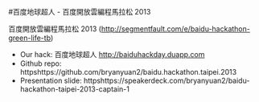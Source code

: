 #百度地球超人 - 百度開放雲編程馬拉松 2013

百度開放雲編程馬拉松 2013 (http://segmentfault.com/e/baidu-hackathon-green-life-tb)

+ Our hack: 百度地球超人 http://baiduhackday.duapp.com
+ Github repo: httpshttps://github.com/bryanyuan2/baidu.hackathon.taipei.2013
+ Presentation slide: httpshttps://speakerdeck.com/bryanyuan2/baidu-hackathon-taipei-2013-captain-1
